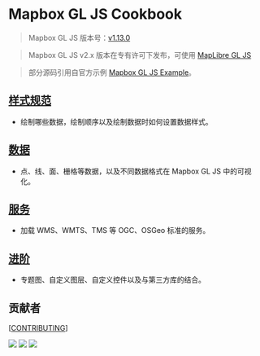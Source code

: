 # Mapbox GL JS Cookbook

> Mapbox GL JS 版本号：[v1.13.0](https://docs.mapbox.com/mapbox-gl-js/overview/)

> Mapbox GL JS v2.x 版本在专有许可下发布，可使用 [MapLibre GL JS](https://maplibre.org/maplibre-gl-js-docs/api/)

>  部分源码引用自官方示例 [Mapbox GL JS Example](https://docs.mapbox.com/mapbox-gl-js/examples/)。

## [样式规范](https://huanglii.github.io/mapbox-gl-js-cookbook/style-spec/)
  * 绘制哪些数据，绘制顺序以及绘制数据时如何设置数据样式。
## [数据](https://huanglii.github.io/mapbox-gl-js-cookbook/data/)
  * 点、线、面、栅格等数据，以及不同数据格式在 Mapbox GL JS 中的可视化。
## [服务](https://huanglii.github.io/mapbox-gl-js-cookbook/service//)
  * 加载 WMS、WMTS、TMS 等 OGC、OSGeo 标准的服务。
## [进阶](https://huanglii.github.io/mapbox-gl-js-cookbook/advance/)
  * 专题图、自定义图层、自定义控件以及与第三方库的结合。


## 贡献者
[[CONTRIBUTING](CONTRIBUTING.md)]

[![](https://avatars2.githubusercontent.com/u/20068340?s=60&v=4)](https://github.com/huanglii/) [![](https://avatars0.githubusercontent.com/u/27879336?s=60&v=4)](https://github.com/JerckyLY) [![](https://avatars1.githubusercontent.com/u/3953310?s=60&v=4)](https://github.com/AllanHao)
